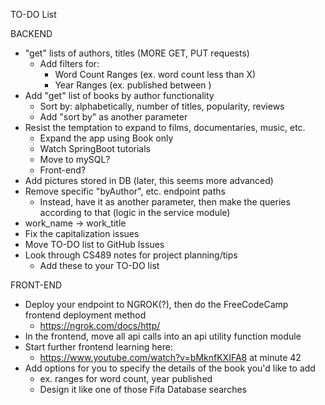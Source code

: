TO-DO List

BACKEND
- "get" lists of authors, titles (MORE GET, PUT requests)
  - Add filters for:
    - Word Count Ranges (ex. word count less than X)
    - Year Ranges (ex. published between )
- Add "get" list of books by author functionality
  - Sort by: alphabetically, number of titles, popularity, reviews
  - Add "sort by" as another parameter
- Resist the temptation to expand to films, documentaries, music, etc.
  - Expand the app using Book only
  - Watch SpringBoot tutorials
  - Move to mySQL?
  - Front-end?
- Add pictures stored in DB (later, this seems more advanced)
- Remove specific "byAuthor", etc. endpoint paths
  - Instead, have it as another parameter, then make the queries according to that (logic in the service module)
- work_name -> work_title
- Fix the capitalization issues 
- Move TO-DO list to GitHub Issues
- Look through CS489 notes for project planning/tips
  - Add these to your TO-DO list

FRONT-END
- Deploy your endpoint to NGROK(?), then do the FreeCodeCamp frontend deployment method
  - https://ngrok.com/docs/http/
- In the frontend, move all api calls into an api utility function module
- Start further frontend learning here:
  - https://www.youtube.com/watch?v=bMknfKXIFA8 at minute 42
- Add options for you to specify the details of the book you'd like to add
  - ex. ranges for word count, year published
  - Design it like one of those Fifa Database searches